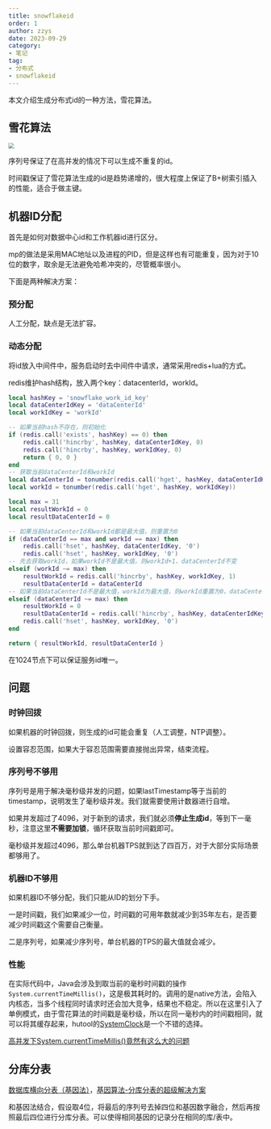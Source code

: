 ```yaml
---
title: snowflakeid
order: 1
author: zzys
date: 2023-09-29
category:
- 笔记
tag:
- 分布式
- snowflakeid
---
```


本文介绍生成分布式id的一种方法，雪花算法。

## 雪花算法

<img src="https://blog-zzys.oss-cn-beijing.aliyuncs.com/articles/67234308acfba9be7f6c295c1599b1c3.png" style="zoom:67%;" />

序列号保证了在高并发的情况下可以生成不重复的id。

时间戳保证了雪花算法生成的id是趋势递增的，很大程度上保证了B+树索引插入的性能，适合于做主键。

## 机器ID分配

首先是如何对数据中心id和工作机器id进行区分。

mp的做法是采用MAC地址以及进程的PID，但是这样也有可能重复，因为对于10位的数字，取余是无法避免哈希冲突的，尽管概率很小。

下面是两种解决方案：

### 预分配

人工分配，缺点是无法扩容。

### 动态分配

将id放入中间件中，服务启动时去中间件中请求，通常采用redis+lua的方式。

redis维护hash结构，放入两个key：datacenterId，workId。

```lua
local hashKey = 'snowflake_work_id_key'
local dataCenterIdKey = 'dataCenterId'
local workIdKey = 'workId'

-- 如果当前hash不存在，则初始化
if (redis.call('exists', hashKey) == 0) then
    redis.call('hincrby', hashKey, dataCenterIdKey, 0)
    redis.call('hincrby', hashKey, workIdKey, 0)
    return { 0, 0 }
end
-- 获取当前dataCenterId和workId
local dataCenterId = tonumber(redis.call('hget', hashKey, dataCenterIdKey))
local workId = tonumber(redis.call('hget', hashKey, workIdKey))

local max = 31
local resultWorkId = 0
local resultDataCenterId = 0

-- 如果当前dataCenterId和workId都是最大值，则重置为0
if (dataCenterId == max and workId == max) then
    redis.call('hset', hashKey, dataCenterIdKey, '0')
    redis.call('hset', hashKey, workIdKey, '0')
-- 先去获取workId，如果workId不是最大值，则workId+1，dataCenterId不变
elseif (workId ~= max) then
    resultWorkId = redis.call('hincrby', hashKey, workIdKey, 1)
    resultDataCenterId = dataCenterId
-- 如果当前dataCenterId不是最大值，workId为最大值，则workId重置为0，dataCenterId+1
elseif (dataCenterId ~= max) then
    resultWorkId = 0
    resultDataCenterId = redis.call('hincrby', hashKey, dataCenterIdKey, 1)
    redis.call('hset', hashKey, workIdKey, '0')
end

return { resultWorkId, resultDataCenterId }
```

在1024节点下可以保证服务id唯一。

## 问题

### 时钟回拨

如果机器的时钟回拨，则生成的id可能会重复（人工调整，NTP调整）。

设置容忍范围，如果大于容忍范围需要直接抛出异常，结束流程。

### 序列号不够用

序列号是用于解决毫秒级并发的问题，如果lastTimestamp等于当前的timestamp，说明发生了毫秒级并发。我们就需要使用计数器进行自增。

如果并发超过了4096，对于新到的请求，我们就必须**停止生成id**，等到下一毫秒，注意这里**不需要加锁**，循环获取当前时间戳即可。

毫秒级并发超过4096，那么单台机器TPS就到达了四百万，对于大部分实际场景都够用了。

### 机器ID不够用

如果机器ID不够分配，我们只能从ID的划分下手。

一是时间戳，我们如果减少一位，时间戳的可用年数就减少到35年左右，是否要减少时间戳这个需要自己衡量。

二是序列号，如果减少序列号，单台机器的TPS的最大值就会减少。

### 性能

在实际代码中，Java会涉及到取当前的毫秒时间戳的操作`System.currentTimeMillis()`，这是极其耗时的。调用的是native方法，会陷入内核态，当多个线程同时请求时还会加大竞争，结果也不稳定。所以在这里引入了单例模式，由于雪花算法的时间戳是毫秒级，所以在同一毫秒内的时间戳相同，就可以将其缓存起来，hutool的[SystemClock](https://apidoc.gitee.com/dromara/hutool/cn/hutool/core/date/SystemClock.html)是一个不错的选择。

[高并发下System.currentTimeMillis()竟然有这么大的问题](https://blog.csdn.net/qq_30062181/article/details/108681101)

## 分库分表

[数据库横向分表（基因法）](https://www.jianshu.com/p/f415d0d2dac2)，[基因算法-分库分表的超级解决方案 ](https://juejin.cn/post/6964028801626046471)

和基因法结合，假设取4位，将最后的序列号去掉四位和基因数字融合，然后再按照最后四位进行分库分表。可以使得相同基因的记录分在相同的库/表中。

